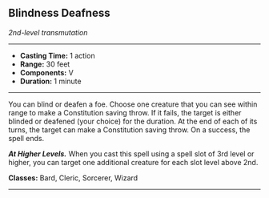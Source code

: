 ﻿## Blindness Deafness
*2nd-level transmutation*
___
- **Casting Time:** 1 action 
- **Range:** 30 feet
- **Components:** V
- **Duration:** 1 minute

---
You can blind or deafen a foe. Choose one creature that you can see within range to make a Constitution saving throw. If it fails, the target is either blinded or deafened (your choice) for the duration. At the end of each of its turns, the target can make a Constitution saving throw. On a success, the spell ends.

***At Higher Levels.*** When you cast this spell using a spell slot of 3rd level or higher, you can target one additional creature for each slot level above 2nd.

**Classes:** Bard, Cleric, Sorcerer, Wizard


---
